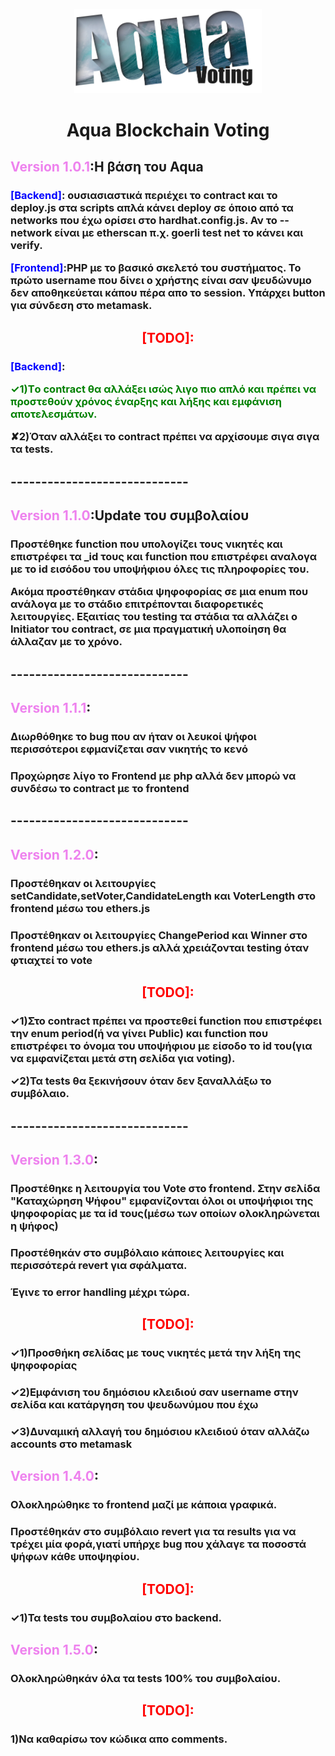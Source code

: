 <p align="center">
    <img width="300" src="Aqua_Frontend/img/AquaLogo.png" alt="logo">
</p>
<h1 align="center">Aqua Blockchain Voting</h1>
<h2><vr style="color:violet;">Version 1.0.1</vr>:H βάση του Aqua</h2>
    <h3><p><p1 style="color:blue;">[Backend]</p1>: ουσιασιαστικά περιέχει το contract και το deploy.js στα scripts απλά κάνει deploy σε όποιο από τα networks που έχω ορίσει στο hardhat.config.js. Αν το --network είναι με etherscan π.χ. goerli test net το κάνει και verify.</p>
    <p><p1 style="color:blue;">[Frontend]</p1>:PHP με το βασικό σκελετό του συστήματος. Το πρώτο username που δίνει ο χρήστης είναι σαν ψευδώνυμο δεν αποθηκεύεται κάπου πέρα απο το session. Υπάρχει button για σύνδεση στο metamask.</p></h3>
<h2 align="center" style="color:red;">[TODO]:</h2>
		<h3><p><p1 style="color:blue;">[Backend]</p1>:
        <p><tdone style="color:green;">✓1)Tο contract θα αλλάξει ισώς λιγο πιο απλό και πρέπει να προστεθούν χρόνος έναρξης και λήξης και εμφάνιση αποτελεσμάτων.</tdone></p>
        <p>✘2)Όταν αλλάξει το contract πρέπει να αρχίσουμε σιγα σιγα τα tests.</p></h3>
        
<h2>-----------------------------</h2>
<h2><vr style="color:violet;">Version 1.1.0</vr>:Update του συμβολαίου</h2>
    <h3><p>Προστέθηκε function που υπολογίζει τους νικητές και επιστρέφει τα _id τους και function που επιστρέφει αναλογα με το id εισόδου του υποψήφιου όλες τις πληροφορίες του.</p>
    <p>Ακόμα προστέθηκαν στάδια ψηφοφορίας σε μια enum που ανάλογα με τo στάδιο επιτρέπονται διαφορετικές λειτουργίες. Εξαιτίας του testing τα στάδια τα αλλάζει ο Initiator του contract, σε μια πραγματική υλοποίηση θα άλλαζαν με το χρόνο. </p></h3>
<h2>-----------------------------</h2>
<h2><vr style="color:violet;">Version 1.1.1</vr>:</h2>
    <h3><p>Διωρθόθηκε το bug που αν ήταν οι λευκοί ψήφοι περισσότεροι εφμανίζεται σαν νικητής το κενό</p><p></p></h3>
    <h3><p>Προχώρησε λίγο το Frontend με php αλλά δεν μπορώ να συνδέσω το contract με το frontend</p><p></p></h3>
<h2>-----------------------------</h2>
<h2><vr style="color:violet;">Version 1.2.0</vr>:</h2>
    <h3><p>Προστέθηκαν οι λειτουργίες setCandidate,setVoter,CandidateLength και VoterLength στο frontend μέσω του ethers.js</p><p></p></h3>
    <h3><p>Προστέθηκαν οι λειτουργίες ChangePeriod και Winner στο frontend μέσω του ethers.js αλλά χρειάζονται testing όταν φτιαχτεί το vote</p><p></p></h3>
    <h2 align="center" style="color:red;">[TODO]:</h2>
        <h3><p>✓1)Στο contract πρέπει να προστεθεί function που επιστρέφει την enum period(ή να γίνει Public) και function που επιστρέφει το όνομα του υποψήφιου με είσοδο το id του(για να εμφανίζεται μετά στη σελίδα για voting).</p>
        <p>✓2)Τα tests θα ξεκινήσουν όταν δεν ξαναλλάξω το συμβόλαιο.</p></h3>
<h2>-----------------------------</h2>
<h2><vr style="color:violet;">Version 1.3.0</vr>:</h2>
    <h3><p>Προστέθηκε η λειτουργία του Vote στο frontend. Στην σελίδα "Καταχώρηση Ψήφου" εμφανίζονται όλοι οι υποψήφιοι της ψηφοφορίας με τα id τους(μέσω των οποίων ολοκληρώνεται η ψήφος)  </p><p></p></h3>
    <h3><p>Προστέθηκάν στο συμβόλαιο κάποιες λειτουργίες και περισσότερά revert για σφάλματα.</p><p></p></h3>
    <h3><p>Έγινε το error handling μέχρι τώρα.</p><p></p></h3>
    <h2 align="center" style="color:red;">[TODO]:</h2>
        <h3><p>✓1)Προσθήκη σελίδας με τους νικητές μετά την λήξη της ψηφοφορίας</p>
        <h3><p>✓2)Εμφάνιση του δημόσιου κλειδιού σαν username στην σελίδα και κατάργηση του ψευδωνύμου που έχω</p>
        <h3><p>✓3)Δυναμική αλλαγή του δημόσιου κλειδιού όταν αλλάζω accounts στο metamask</p>
<h2><vr style="color:violet;">Version 1.4.0</vr>:</h2>
    <h3><p>Ολοκληρώθηκε το frontend μαζί με κάποια γραφικά.</p><p></p></h3>
    <h3><p>Προστέθηκάν στο συμβόλαιο revert για τα results για να τρέχει μία φορά,γιατί υπήρχε bug που χάλαγε τα ποσοστά ψήφων κάθε υποψηφίου.</p><p></p></h3>
    <h2 align="center" style="color:red;">[TODO]:</h2>
        <h3><p>✓1)Τα tests του συμβολαίου στο backend.</p>
<h2><vr style="color:violet;">Version 1.5.0</vr>:</h2>
    <h3><p>Oλοκληρώθηκάν όλα τα tests 100% του συμβολαίου.</p><p></p></h3>
    <h2 align="center" style="color:red;">[TODO]:</h2>
        <h3><p>1)Να καθαρίσω τον κώδικα απο comments.</p>